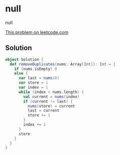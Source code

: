 # null

null

[This problem on leetcode.com](https://leetcode.com/problems/remove-duplicates-from-sorted-array)

## Solution

```scala
object Solution {
  def removeDuplicates(nums: Array[Int]): Int = {
    if (nums.isEmpty) 0
    else {
      var last = nums(0)
      var store = 1
      var index = 1
      while (index < nums.length) {
        val current = nums(index)
        if (current != last) {
          nums(store) = current
          last = current
          store += 1
        }
        index += 1
      }
      store
    }
  }
}
```
